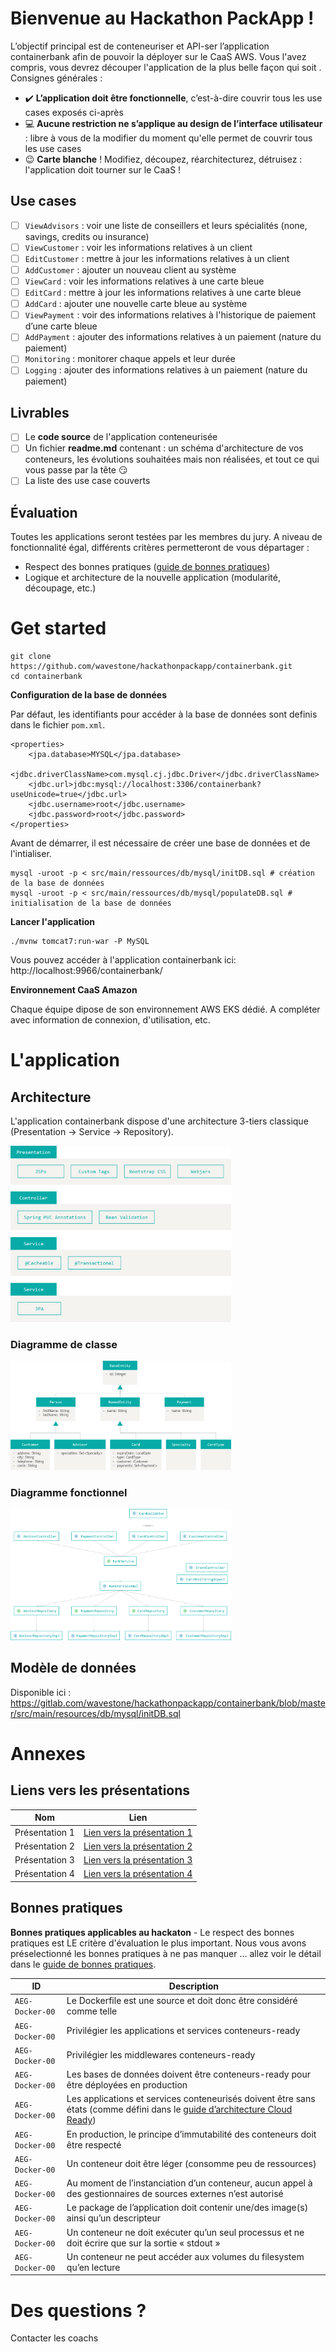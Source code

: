 # Bienvenue au Hackathon PackApp !

L’objectif principal est de conteneuriser et API-ser l’application containerbank afin de pouvoir la déployer sur le CaaS AWS. Vous l'avez compris, vous devrez découper l'application de la plus belle façon qui soit . Consignes générales : 
- :heavy_check_mark: **L’application doit être fonctionnelle**, c’est-à-dire couvrir tous les use cases exposés ci-après
- :computer: **Aucune restriction ne s’applique au design de l’interface utilisateur** : libre à vous de la modifier du moment qu'elle permet de couvrir tous les use cases
- :wink: **Carte blanche** ! Modifiez, découpez, réarchitecturez, détruisez : l'application doit tourner sur le CaaS !  

## Use cases

- [ ] `ViewAdvisors` : voir une liste de conseillers et leurs spécialités (none, savings, credits ou insurance)<br/>
- [ ] `ViewCustomer` : voir les informations relatives à un client<br/>
- [ ] `EditCustomer` : mettre à jour les informations relatives à un client<br/>
- [ ] `AddCustomer` : ajouter un nouveau client au système<br/>
- [ ] `ViewCard` : voir les informations relatives à une carte bleue<br/>
- [ ] `EditCard` : mettre à jour les informations relatives à une carte bleue<br/>
- [ ] `AddCard` : ajouter une nouvelle carte bleue au système<br/>
- [ ] `ViewPayment` : voir des informations relatives à l'historique de paiement d’une carte bleue<br/>
- [ ] `AddPayment` : ajouter des informations relatives à un paiement (nature du paiement)<br/>
- [ ] `Monitoring` : monitorer chaque appels et leur durée<br/>
- [ ] `Logging` : ajouter des informations relatives à un paiement (nature du paiement)

## Livrables

- [ ] Le **code source** de l'application conteneurisée
- [ ] Un fichier **readme.md** contenant : un schéma d'architecture de vos conteneurs, les évolutions souhaitées mais non réalisées, et tout ce qui vous passe par la tête :smirk:
- [ ] La liste des use case couverts

## Évaluation

Toutes les applications seront testées par les membres du jury. A niveau de fonctionnalité égal, différents critères permetteront de vous départager :  
- Respect des bonnes pratiques ([guide de bonnes pratiques](http://google.com)) 
- Logique et architecture de la nouvelle application (modularité, découpage, etc.)

# Get started

```
git clone https://github.com/wavestone/hackathonpackapp/containerbank.git
cd containerbank
```

**Configuration de la base de données**

Par défaut, les identifiants pour accéder à la base de données sont definis dans le fichier `pom.xml`.

```
<properties>
    <jpa.database>MYSQL</jpa.database>
    <jdbc.driverClassName>com.mysql.cj.jdbc.Driver</jdbc.driverClassName>
    <jdbc.url>jdbc:mysql://localhost:3306/containerbank?useUnicode=true</jdbc.url>
    <jdbc.username>root</jdbc.username>
    <jdbc.password>root</jdbc.password>
</properties>
```      

Avant de démarrer, il est nécessaire de créer une base de données et de l'intialiser.

```   
mysql -uroot -p < src/main/ressources/db/mysql/initDB.sql # création de la base de données 
mysql -uroot -p < src/main/ressources/db/mysql/populateDB.sql # initialisation de la base de données
```   

**Lancer l'application**
```
./mvnw tomcat7:run-war -P MySQL
```
Vous pouvez accéder à l'application containerbank ici: http://localhost:9966/containerbank/

**Environnement CaaS Amazon** 

Chaque équipe dipose de son environnement AWS EKS dédié. 
A compléter avec information de connexion, d'utilisation, etc.

# L'application

## Architecture

L'application containerbank dispose d'une architecture 3-tiers classique (Presentation -> Service -> Repository).

<img src="https://github.com/nicnhus22/packapp/blob/master/readme_architecture-overview.png?raw=true"
     alt="Architecture overview"
     width="70%" />

### Diagramme de classe 

<img src="https://github.com/nicnhus22/packapp/blob/master/readme_class-diagram.png?raw=true"
     alt="Diagramme de classe"
     width="70%" />

### Diagramme fonctionnel 

<img src="https://github.com/nicnhus22/packapp/blob/master/readme_functional-diagram.png?raw=true"
     alt="Diagramme fonctionnel"
     width="70%" />

## Modèle de données

Disponible ici : https://gitlab.com/wavestone/hackathonpackapp/containerbank/blob/master/src/main/resources/db/mysql/initDB.sql 


# Annexes 

## Liens vers les présentations

| Nom | Lien |
|------|-------|
| Présentation 1 | [Lien vers la présentation 1](http://google.com) |
| Présentation 2 | [Lien vers la présentation 2](http://google.com) |
| Présentation 3 | [Lien vers la présentation 3](http://google.com) |
| Présentation 4 | [Lien vers la présentation 4](http://google.com) |

## Bonnes pratiques

**Bonnes pratiques applicables au hackaton** - Le respect des bonnes pratiques est LE critère d'évaluation le plus important. Nous vous avons préselectionné les bonnes pratiques à ne pas manquer ... allez voir le détail dans le [guide de bonnes pratiques](https://google.com).

| ID | Description |
|------|-------|
| `AEG-Docker-00` | Le Dockerfile est une source et doit donc être considéré comme telle​ |
| `AEG-Docker-00` | Privilégier les applications et services conteneurs-ready​​ |
| `AEG-Docker-00` | Privilégier les middlewares conteneurs-ready​​​ |
| `AEG-Docker-00` | Les bases de données doivent être conteneurs-ready pour être déployées en production |
| `AEG-Docker-00` | Les applications et services conteneurisés doivent être sans états (comme défini dans le [guide d’architecture Cloud Ready](https://google.com)) |​
| `AEG-Docker-00` | En production, le principe d’immutabilité des conteneurs doit être respecté |​
| `AEG-Docker-00` | Un conteneur doit être léger (consomme peu de ressources) |​
| `AEG-Docker-00` | Au moment de l’instanciation d’un conteneur, aucun appel à des gestionnaires de sources externes n’est autorisé |​
| `AEG-Docker-00` | Le package de l’application doit contenir une/des image(s) ainsi qu’un descripteur |​
| `AEG-Docker-00` | Un conteneur ne doit exécuter qu’un seul processus​ et ne doit écrire que sur la sortie « stdout »​ |​
| `AEG-Docker-00` | Un conteneur ne peut accéder aux volumes du filesystem qu’en lecture​ |​

# Des questions ? 

Contacter les coachs




